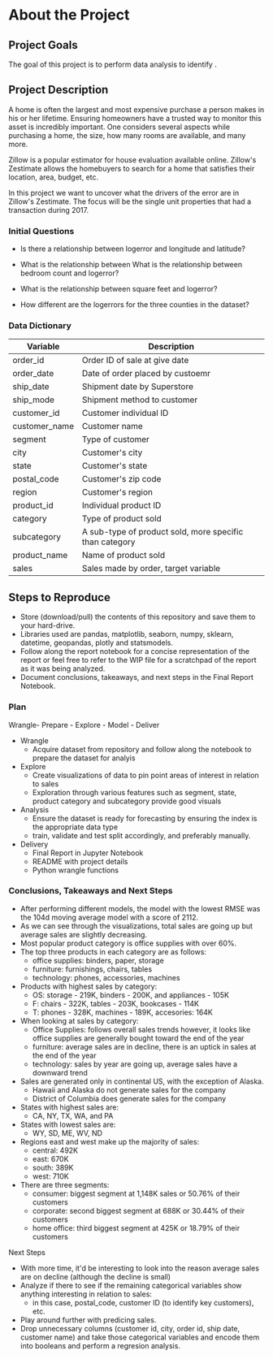 # About the Project

## Project Goals

The goal of this project is to perform data analysis to identify .


## Project Description

A home is often the largest and most expensive purchase a person makes in his or her lifetime. Ensuring homeowners have a trusted way to monitor this asset is incredibly important. One considers several aspects while purchasing a home, the size, how many rooms are available, and many more.

Zillow is a popular estimator for house evaluation available online.  Zillow's Zestimate allows the homebuyers to search for a home that satisfies their location, area, budget, etc.

In this project we want to uncover what the drivers of the error are in Zillow's Zestimate. The focus will be the single unit properties that had a transaction during 2017.


### Initial Questions

- Is there a relationship between logerror and longitude and latitude?

- What is the relationship between What is the relationship between bedroom count and logerror?
    
- What is the relationship between square feet and logerror?

- How different are the logerrors for the three counties in the dataset?


### Data Dictionary

| Variable            |     Description     |     
| ----------------    | ------------------  |
|order_id          | Order ID of sale at give date                |
|order_date           | Date of order placed by custoemr                | 
|ship_date             | Shipment date by Superstore                |
|ship_mode            | Shipment method to customer                |
|customer_id    | Customer individual ID                |
|customer_name           | Customer name                |
|segment          | Type of customer                |
|city              | Customer's city                |
|state            | Customer's state                |
|postal_code| Customer's zip code                |
|region    | Customer's region                |
|product_id| Individual product ID                |
|category            | Type of product sold                |
|subcategory   | A sub-type of product sold, more specific than category                |
|product_name             | Name of product sold                |
|sales               | Sales made by order, target variable                |




## Steps to Reproduce

- Store (download/pull) the contents of this repository and save them to your hard-drive.
- Libraries used are pandas, matplotlib, seaborn, numpy, sklearn, datetime, geopandas, plotly and statsmodels.
- Follow along the report notebook for a concise representation of the report or feel free to refer to the WIP file for a scratchpad of the report as it was being analyzed.
- Document conclusions, takeaways, and next steps in the Final Report Notebook.

### Plan

Wrangle- Prepare - Explore - Model - Deliver

- Wrangle
    - Acquire dataset from repository and follow along the notebook to prepare the dataset for analyis
- Explore
    - Create visualizations of data to pin point areas of interest in relation to sales
    - Exploration through various features such as segment, state, product category and subcategory provide good visuals
- Analysis
    - Ensure the dataset is ready for forecasting by ensuring the index is the appropriate data type
    - train, validate and test split accordingly, and preferably manually.
- Delivery
    - Final Report in Jupyter Notebook
    - README with project details
    - Python wrangle functions

### Conclusions, Takeaways and Next Steps

 - After performing different models, the model with the lowest RMSE was the 104d moving average model with a score of 2112.
 - As we can see through the visualizations, total sales are going up but average sales are slightly decreasing. 
 - Most popular product category is office supplies with over 60%.
 - The top three products in each category are as follows:
     - office supplies: binders, paper, storage
     - furniture: furnishings, chairs, tables
     - technology: phones, accessories, machines
 - Products with highest sales by category:
     - OS: storage - 219K, binders - 200K, and appliances - 105K
     - F: chairs - 322K, tables - 203K, bookcases - 114K
     - T: phones - 328K, machines - 189K, accesories: 164K
 - When looking at sales by category:
     - Office Supplies: follows overall sales trends however, it looks like office supplies are generally bought toward the end of the year
     - furniture: average sales are in decline, there is an uptick in sales at the end of the year
     - technology: sales by year are going up, average sales have a downward trend
- Sales are generated only in continental US, with the exception of Alaska.
     - Hawaii and Alaska do not generate sales for the company
     - District of Columbia does generate sales for the company
 - States with highest sales are:
     - CA, NY, TX, WA, and PA
 - States with lowest sales are:
     - WY, SD, ME, WV, ND
 - Regions east and west make up the majority of sales:
     - central: 492K
     - east: 670K
     - south: 389K
     - west: 710K
 - There are three segments:
     - consumer: biggest segment at 1,148K sales or 50.76% of their customers
     - corporate: second biggest segment at 688K or 30.44% of their customers
     - home office: third biggest segment at 425K or 18.79% of their customers
     
Next Steps

 - With more time, it'd be interesting to look into the reason average sales are on decline (although the decline is small)
 - Analyze if there to see if the remaining categorical variables show anything interesting in relation to sales:
     - in this case, postal_code, customer ID (to identify key customers), etc.
 - Play around further with predicing sales.
 - Drop unnecessary columns (customer id, city, order id, ship date, customer name) and take those categorical variables and encode them into booleans and perform a regresion analysis.
